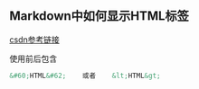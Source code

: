 
## Markdown中如何显示HTML标签
[csdn参考链接](https://blog.csdn.net/qq_27674439/article/details/93116914?ops_request_misc=%257B%2522request%255Fid%2522%253A%2522168048380516800227446939%2522%252C%2522scm%2522%253A%252220140713.130102334..%2522%257D&request_id=168048380516800227446939&biz_id=0&utm_medium=distribute.pc_search_result.none-task-blog-2~all~sobaiduend~default-1-93116914-null-null.142^v80^insert_down38,201^v4^add_ask,239^v2^insert_chatgpt&utm_term=markdown%20html&spm=1018.2226.3001.4187)  

使用前后包含
```markdown
&#60;HTML&#62;    或者    &lt;HTML&gt;
```